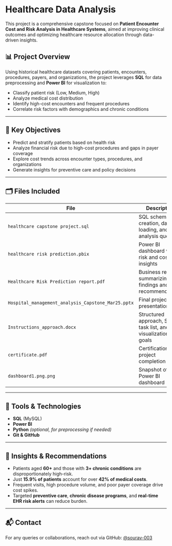 # Healthcare Data Analysis

This project is a comprehensive capstone focused on **Patient Encounter Cost and Risk Analysis in Healthcare Systems**, aimed at improving clinical outcomes and optimizing healthcare resource allocation through data-driven insights.

## 📊 Project Overview

Using historical healthcare datasets covering patients, encounters, procedures, payers, and organizations, the project leverages **SQL** for data preprocessing and **Power BI** for visualization to:

- Classify patient risk (Low, Medium, High)
- Analyze medical cost distribution
- Identify high-cost encounters and frequent procedures
- Correlate risk factors with demographics and chronic conditions

---

## 🧠 Key Objectives

- Predict and stratify patients based on health risk
- Analyze financial risk due to high-cost procedures and gaps in payer coverage
- Explore cost trends across encounter types, procedures, and organizations
- Generate insights for preventive care and policy decisions

---

## 🗂️ Files Included

| File | Description |
|------|-------------|
| `healthcare capstone project.sql` | SQL schema creation, data loading, and analysis queries |
| `healthcare risk prediction.pbix` | Power BI dashboard with risk and cost insights |
| `Healthcare Risk Prediction report.pdf` | Business report summarizing findings and recommendations |
| `Hospital_management_analysis_Capstone_Mar25.pptx` | Final project presentation deck |
| `Instructions_approach.docx` | Structured approach, SQL task list, and visualization goals |
| `certificate.pdf` | Certification of project completion |
| `dashboard1.png.png` | Snapshot of Power BI dashboard |

---

## 🧰 Tools & Technologies

- **SQL** (MySQL)
- **Power BI**
- **Python** *(optional, for preprocessing if needed)*
- **Git & GitHub**

---

## 📌 Insights & Recommendations

- Patients aged **60+** and those with **3+ chronic conditions** are disproportionately high-risk.
- Just **15.9% of patients** account for over **42% of medical costs**.
- Frequent visits, high procedure volume, and poor payer coverage drive cost spikes.
- Targeted **preventive care**, **chronic disease programs**, and **real-time EHR risk alerts** can reduce burden.

---

## 📬 Contact

For any queries or collaborations, reach out via GitHub: [@sourav-003](https://github.com/sourav-003)

